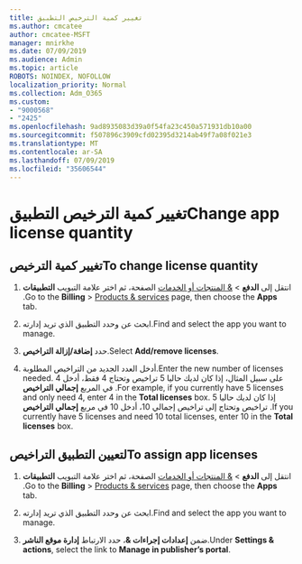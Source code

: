 ```yaml
---
title: تغيير كمية الترخيص التطبيق
ms.author: cmcatee
author: cmcatee-MSFT
manager: mnirkhe
ms.date: 07/09/2019
ms.audience: Admin
ms.topic: article
ROBOTS: NOINDEX, NOFOLLOW
localization_priority: Normal
ms.collection: Adm_O365
ms.custom:
- "9000568"
- "2425"
ms.openlocfilehash: 9ad8935083d39a0f54fa23c450a571931db10a00
ms.sourcegitcommit: f507896c3909cfd02395d3214ab49f7a08f021e3
ms.translationtype: MT
ms.contentlocale: ar-SA
ms.lasthandoff: 07/09/2019
ms.locfileid: "35606544"
---
```

# <a name="change-app-license-quantity"></a><span data-ttu-id="e2f3c-102">تغيير كمية الترخيص التطبيق</span><span class="sxs-lookup"><span data-stu-id="e2f3c-102">Change app license quantity</span></span>

## <a name="to-change-license-quantity"></a><span data-ttu-id="e2f3c-103">تغيير كمية الترخيص</span><span class="sxs-lookup"><span data-stu-id="e2f3c-103">To change license quantity</span></span>

1. <span data-ttu-id="e2f3c-104">انتقل إلى **الدفع** > [& المنتجات أو الخدمات](https://go.microsoft.com/fwlink/p/?linkid=842054) الصفحة، ثم اختر علامة التبويب **التطبيقات** .</span><span class="sxs-lookup"><span data-stu-id="e2f3c-104">Go to the **Billing** > [Products & services](https://go.microsoft.com/fwlink/p/?linkid=842054) page, then choose the **Apps** tab.</span></span>

2. <span data-ttu-id="e2f3c-105">ابحث عن وحدد التطبيق الذي تريد إدارته.</span><span class="sxs-lookup"><span data-stu-id="e2f3c-105">Find and select the app you want to manage.</span></span>  

3. <span data-ttu-id="e2f3c-106">حدد **إضافة/إزالة التراخيص**.</span><span class="sxs-lookup"><span data-stu-id="e2f3c-106">Select **Add/remove licenses**.</span></span>

4. <span data-ttu-id="e2f3c-107">أدخل العدد الجديد من التراخيص المطلوبة.</span><span class="sxs-lookup"><span data-stu-id="e2f3c-107">Enter the new number of licenses needed.</span></span> <span data-ttu-id="e2f3c-108">على سبيل المثال، إذا كان لديك حاليا 5 تراخيص وتحتاج 4 فقط، أدخل 4 في المربع **إجمالي التراخيص** .</span><span class="sxs-lookup"><span data-stu-id="e2f3c-108">For example, if you currently have 5 licenses and only need 4, enter 4 in the **Total licenses** box.</span></span> <span data-ttu-id="e2f3c-109">إذا كان لديك حاليا 5 تراخيص وتحتاج إلى تراخيص إجمالي 10، أدخل 10 في مربع **إجمالي التراخيص** .</span><span class="sxs-lookup"><span data-stu-id="e2f3c-109">If you currently have 5 licenses and need 10 total licenses, enter 10 in the **Total licenses** box.</span></span>

## <a name="to-assign-app-licenses"></a><span data-ttu-id="e2f3c-110">لتعيين التطبيق التراخيص</span><span class="sxs-lookup"><span data-stu-id="e2f3c-110">To assign app licenses</span></span>

1. <span data-ttu-id="e2f3c-111">انتقل إلى **الدفع** > [& المنتجات أو الخدمات](https://go.microsoft.com/fwlink/p/?linkid=842054) الصفحة، ثم اختر علامة التبويب **التطبيقات** .</span><span class="sxs-lookup"><span data-stu-id="e2f3c-111">Go to the **Billing** > [Products & services](https://go.microsoft.com/fwlink/p/?linkid=842054) page, then choose the **Apps** tab.</span></span>

2. <span data-ttu-id="e2f3c-112">ابحث عن وحدد التطبيق الذي تريد إدارته.</span><span class="sxs-lookup"><span data-stu-id="e2f3c-112">Find and select the app you want to manage.</span></span>  

3. <span data-ttu-id="e2f3c-113">ضمن **إعدادات إجراءات &**، حدد الارتباط **إدارة موقع الناشر**.</span><span class="sxs-lookup"><span data-stu-id="e2f3c-113">Under **Settings & actions**, select the link to **Manage in publisher’s portal**.</span></span>